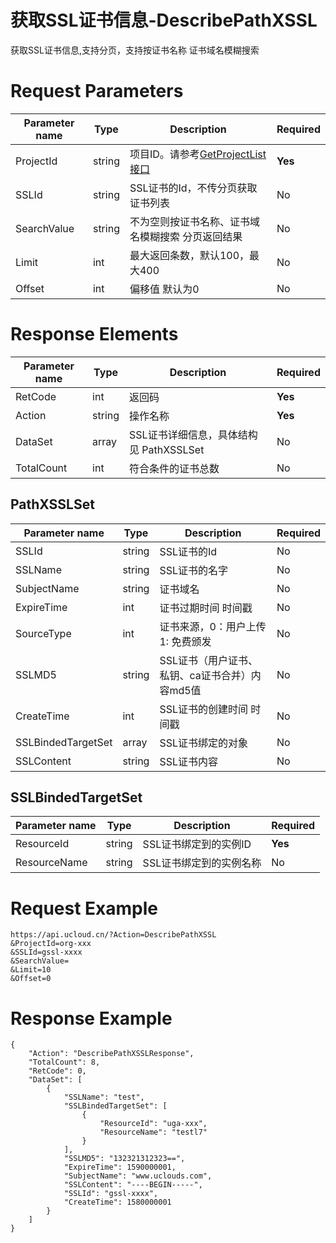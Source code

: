 # 获取SSL证书信息-DescribePathXSSL

获取SSL证书信息,支持分页，支持按证书名称 证书域名模糊搜索

# Request Parameters
|Parameter name|Type|Description|Required|
|---|---|---|---|
|ProjectId|string|项目ID。请参考[GetProjectList接口](api/summary/get_project_list)|**Yes**|
|SSLId|string|SSL证书的Id，不传分页获取证书列表|No|
|SearchValue|string|不为空则按证书名称、证书域名模糊搜索 分页返回结果|No|
|Limit|int|最大返回条数，默认100，最大400|No|
|Offset|int|偏移值 默认为0|No|

# Response Elements
|Parameter name|Type|Description|Required|
|---|---|---|---|
|RetCode|int|返回码|**Yes**|
|Action|string|操作名称|**Yes**|
|DataSet|array|SSL证书详细信息，具体结构见 PathXSSLSet|No|
|TotalCount|int|符合条件的证书总数|No|

## PathXSSLSet
|Parameter name|Type|Description|Required|
|---|---|---|---|
|SSLId|string|SSL证书的Id|No|
|SSLName|string|SSL证书的名字|No|
|SubjectName|string|证书域名|No|
|ExpireTime|int|证书过期时间 时间戳|No|
|SourceType|int|证书来源，0：用户上传 1: 免费颁发|No|
|SSLMD5|string|SSL证书（用户证书、私钥、ca证书合并）内容md5值|No|
|CreateTime|int|SSL证书的创建时间 时间戳|No|
|SSLBindedTargetSet|array|SSL证书绑定的对象|No|
|SSLContent|string|SSL证书内容|No|

## SSLBindedTargetSet
|Parameter name|Type|Description|Required|
|---|---|---|---|
|ResourceId|string|SSL证书绑定到的实例ID|**Yes**|
|ResourceName|string|SSL证书绑定到的实例名称|No|

# Request Example
```
https://api.ucloud.cn/?Action=DescribePathXSSL
&ProjectId=org-xxx
&SSLId=gssl-xxxx
&SearchValue=
&Limit=10
&Offset=0
```

# Response Example
```
{
    "Action": "DescribePathXSSLResponse", 
    "TotalCount": 8, 
    "RetCode": 0, 
    "DataSet": [
        {
            "SSLName": "test", 
            "SSLBindedTargetSet": [
                {
                    "ResourceId": "uga-xxx", 
                    "ResourceName": "testl7"
                }
            ], 
            "SSLMD5": "132321312323==", 
            "ExpireTime": 1590000001, 
            "SubjectName": "www.uclouds.com", 
            "SSLContent": "----BEGIN-----", 
            "SSLId": "gssl-xxxx", 
            "CreateTime": 1580000001
        }
    ]
}
```

